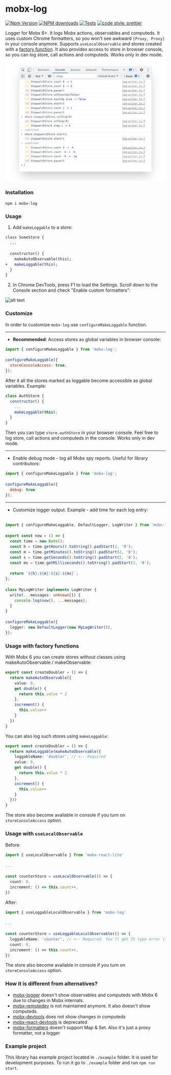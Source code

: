 # mobx-log

[![Npm Version](https://badge.fury.io/js/mobx-log.svg)](https://badge.fury.io/js/mobx-log)
[![NPM downloads](http://img.shields.io/npm/dm/mobx-log.svg)](https://www.npmjs.com/package/mobx-log)
[![Tests](https://github.com/kubk/mobx-log/actions/workflows/main.yml/badge.svg?branch=master)](https://github.com/kubk/mobx-log/actions/workflows/main.yml)
[![code style: prettier](https://img.shields.io/badge/code_style-prettier-ff69b4.svg)](https://github.com/prettier/prettier)

Logger for Mobx 6+. It logs Mobx actions, observables and computeds. It uses custom Chrome formatters, so you won't see awkward `[Proxy, Proxy]` in your console anymore. Supports `useLocalObservable` and stores created with a [factory function](https://mobx.js.org/observable-state.html#makeobservable). It also provides access to store in browser console, so you can log store, call actions and computeds. Works only in dev mode.
![screenshot](.github/screely.png)
### Installation

```
npm i mobx-log
```

### Usage
1. Add `makeLoggable` to a store:

```diff
class SomeStore {
  ...

  constructor() {
    makeAutoObservable(this);
+   makeLoggable(this);
  }
}
```

2. In Chrome DevTools, press F1 to load the Settings. Scroll down to the Console section and check "Enable custom formatters":

![alt text](https://www.mattzeunert.com/img/blog/custom-formatters/custom-formatters-setting.png)

### Customize

In order to customize `mobx-log` use `configureMakeLoggable` function.

---
- **Recommended**: Access stores as global variables in browser console:
```js
import { configureMakeLoggable } from 'mobx-log';

configureMakeLoggable({
  storeConsoleAccess: true,
});
```

After it all the stores marked as loggable become accessible as global variables. Example:
```js
class AuthStore {
  constructor() {
    ...
    makeLoggable(this);
  }
}
```

Then you can type `store.authStore` in your browser console. Feel free to log store, call actions and computeds in the console. Works only in dev mode.

---
- Enable debug mode  - log all Mobx spy reports. Useful for library contributors:
```js
import { configureMakeLoggable } from 'mobx-log';

configureMakeLoggable({
  debug: true
});
```
---
- Customize logger output. Example - add time for each log entry:
```typescript

import { configureMakeLoggable, DefaultLogger, LogWriter } from 'mobx-log';

export const now = () => {
  const time = new Date();
  const h = time.getHours().toString().padStart(2, '0');
  const m = time.getMinutes().toString().padStart(2, '0');
  const s = time.getSeconds().toString().padStart(2, '0');
  const ms = time.getMilliseconds().toString().padStart(3, '0');

  return `${h}:${m}:${s}.${ms}`;
};

class MyLogWriter implements LogWriter {
  write(...messages: unknown[]) {
    console.log(now(), ...messages);
  }
}

configureMakeLoggable({
  logger: new DefaultLogger(new MyLogWriter()),
});
```

### Usage with factory functions
With Mobx 6 you can create stores without classes using makeAutoObservable / makeObservable:

```typescript 
export const createDoubler = () => {
  return makeAutoObservable({
    value: 0,
    get double() {
      return this.value * 2
    },
    increment() {
      this.value++
    }
  })
}
```

You can also log such stores using `makeLoggable`:

```typescript
export const createDoubler = () => {
  return makeLoggable(makeAutoObservable({
    loggableName: 'doubler', // <-- Required
    value: 0,
    get double() {
      return this.value * 2
    },
    increment() {
      this.value++
    }
  }))
}
```

The store also become available in console if you turn on `storeConsoleAccess` option.

### Usage with `useLocalObservable`

Before:
```typescript 
import { useLocalObservable } from 'mobx-react-lite'

...

const counterStore = useLocalObservable(() => {
  count: 0,
  increment: () => this.count++,
})
```

After:
```typescript 
import { useLoggableLocalObservable } from 'mobx-log'

...

const counterStore = useLoggableLocalObservable(() => {
  loggableName: 'counter', // <-- Required. You'll get TS type error if you forget about it
  count: 0,
  increment: () => this.count++,
})
```

The store also become available in console if you turn on `storeConsoleAccess` option.

### How it is different from alternatives?
- [mobx-logger](https://github.com/winterbe/mobx-logger) doesn't show observables and computeds with Mobx 6 due to changes in Mobx internals.
- [mobx-remotedev](https://github.com/zalmoxisus/mobx-remotedev/issues) is not maintained anymore. It also doesn't show computeds.
- [mobx-devtools](https://github.com/mobxjs/mobx-devtools) does not show changes in computeds
- [mobx-react-devtools](https://github.com/mobxjs/mobx-react-devtools) is deprecated
- [mobx-formatters](https://github.com/motion/mobx-formatters) doesn't support Map & Set. Also it's just a proxy formatter, not a logger

### Example project
This library has example project located in `./example` folder. It is used for development purposes. To run it go to `./example` folder and run `npm run start`.

